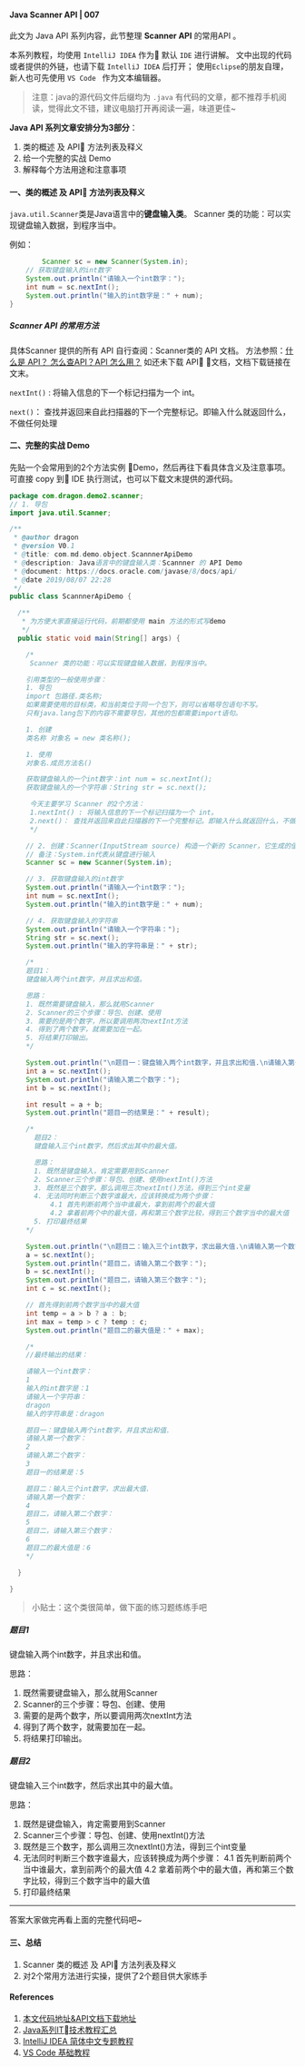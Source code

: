 #### Java Scanner API | 007

此文为 Java API 系列内容，此节整理 **Scanner  API** 的常用API 。

本系列教程，均使用 ` IntelliJ IDEA ` 作为 默认 `IDE`  进行讲解。
文中出现的代码或者提供的外链，也请下载 ` IntelliJ IDEA ` 后打开；
使用`Eclipse`的朋友自理，新人也可先使用 `VS Code ` 作为文本编辑器。


> 注意：java的源代码文件后缀均为 `.java` 
> 有代码的文章，都不推荐手机阅读，觉得此文不错，建议电脑打开再阅读一遍，味道更佳~

**Java API  系列文章安排分为3部分**：

1. 类的概述 及 API 方法列表及释义
2. 给一个完整的实战 Demo
3. 解释每个方法用途和注意事项

#### 一、类的概述 及 API 方法列表及释义

`java.util.Scanner`类是Java语言中的**键盘输入类**。
Scanner 类的功能：可以实现键盘输入数据，到程序当中。

例如：

```java
		Scanner sc = new Scanner(System.in);
    // 获取键盘输入的int数字
    System.out.println("请输入一个int数字：");
    int num = sc.nextInt();
    System.out.println("输入的int数字是：" + num);
}
```

##### Scanner API 的常用方法

具体Scanner 提供的所有 API 自行查阅：Scanner类的 API 文档。
方法参照：[什么是 API？ 怎么查API？API 怎么用？](./05.api-doc-read-tutorial.md)
如还未下载	API 文档，文档下载链接在文末。

`nextInt()` : 将输入信息的下一个标记扫描为一个 int。

`next()`： 查找并返回来自此扫描器的下一个完整标记。即输入什么就返回什么，不做任何处理

#### 二、完整的实战 Demo

先贴一个会常用到的2个方法实例 Demo，然后再往下看具体含义及注意事项。
可直接 copy 到 IDE 执行测试，也可以下载文末提供的源代码。

```java
package com.dragon.demo2.scanner;
// 1. 导包
import java.util.Scanner;

/**
 * @author dragon
 * @version V0.1
 * @title: com.md.demo.object.ScannnerApiDemo
 * @description: Java语言中的键盘输入类：Scannner 的 API Demo
 * @document: https://docs.oracle.com/javase/8/docs/api/
 * @date 2019/08/07 22:28
 */
public class ScannnerApiDemo {

  /**
   * 为方便大家直接运行代码，前期都使用 main 方法的形式写demo
   */
  public static void main(String[] args) {

    /*
     Scanner 类的功能：可以实现键盘输入数据，到程序当中。

    引用类型的一般使用步骤：
    1. 导包
    import 包路径.类名称;
    如果需要使用的目标类，和当前类位于同一个包下，则可以省略导包语句不写。
    只有java.lang包下的内容不需要导包，其他的包都需要import语句。

    1. 创建
    类名称 对象名 = new 类名称();

    1. 使用
    对象名.成员方法名()

    获取键盘输入的一个int数字：int num = sc.nextInt();
    获取键盘输入的一个字符串：String str = sc.next();

     今天主要学习 Scanner 的2个方法：
     1.nextInt() : 将输入信息的下一个标记扫描为一个 int。
     2.next()： 查找并返回来自此扫描器的下一个完整标记。即输入什么就返回什么，不做任何处理
     */

    // 2. 创建：Scanner(InputStream source) 构造一个新的 Scanner，它生成的值是从指定的输入流扫描的。
    // 备注：System.in代表从键盘进行输入
    Scanner sc = new Scanner(System.in);

    // 3. 获取键盘输入的int数字
    System.out.println("请输入一个int数字：");
    int num = sc.nextInt();
    System.out.println("输入的int数字是：" + num);

    // 4. 获取键盘输入的字符串
    System.out.println("请输入一个字符串：");
    String str = sc.next();
    System.out.println("输入的字符串是：" + str);

    /*
    题目1：
    键盘输入两个int数字，并且求出和值。

    思路：
    1. 既然需要键盘输入，那么就用Scanner
    2. Scanner的三个步骤：导包、创建、使用
    3. 需要的是两个数字，所以要调用两次nextInt方法
    4. 得到了两个数字，就需要加在一起。
    5. 将结果打印输出。
    */

    System.out.println("\n题目一：键盘输入两个int数字，并且求出和值.\n请输入第一个数字：");
    int a = sc.nextInt();
    System.out.println("请输入第二个数字：");
    int b = sc.nextInt();

    int result = a + b;
    System.out.println("题目一的结果是：" + result);

    /*
      题目2：
      键盘输入三个int数字，然后求出其中的最大值。

      思路：
      1. 既然是键盘输入，肯定需要用到Scanner
      2. Scanner三个步骤：导包、创建、使用nextInt()方法
      3. 既然是三个数字，那么调用三次nextInt()方法，得到三个int变量
      4. 无法同时判断三个数字谁最大，应该转换成为两个步骤：
          4.1 首先判断前两个当中谁最大，拿到前两个的最大值
          4.2 拿着前两个中的最大值，再和第三个数字比较，得到三个数字当中的最大值
      5. 打印最终结果
    */

    System.out.println("\n题目二：输入三个int数字，求出最大值.\n请输入第一个数字：");
    a = sc.nextInt();
    System.out.println("题目二，请输入第二个数字：");
    b = sc.nextInt();
    System.out.println("题目二，请输入第三个数字：");
    int c = sc.nextInt();

    // 首先得到前两个数字当中的最大值
    int temp = a > b ? a : b;
    int max = temp > c ? temp : c;
    System.out.println("题目二的最大值是：" + max);

    /*
    //最终输出的结果：

    请输入一个int数字：
    1
    输入的int数字是：1
    请输入一个字符串：
    dragon
    输入的字符串是：dragon

    题目一：键盘输入两个int数字，并且求出和值.
    请输入第一个数字：
    2
    请输入第二个数字：
    3
    题目一的结果是：5

    题目二：输入三个int数字，求出最大值.
    请输入第一个数字：
    4
    题目二，请输入第二个数字：
    5
    题目二，请输入第三个数字：
    6
    题目二的最大值是：6
    */

  }

}
```

> 小贴士：这个类很简单，做下面的练习题练练手吧

##### 题目1

键盘输入两个int数字，并且求出和值。

思路：
1. 既然需要键盘输入，那么就用Scanner
2. Scanner的三个步骤：导包、创建、使用
3. 需要的是两个数字，所以要调用两次nextInt方法
4. 得到了两个数字，就需要加在一起。
5. 将结果打印输出。

##### 题目2

键盘输入三个int数字，然后求出其中的最大值。

思路：
1. 既然是键盘输入，肯定需要用到Scanner
2. Scanner三个步骤：导包、创建、使用nextInt()方法
3. 既然是三个数字，那么调用三次nextInt()方法，得到三个int变量
4. 无法同时判断三个数字谁最大，应该转换成为两个步骤：
	4.1 首先判断前两个当中谁最大，拿到前两个的最大值
	4.2 拿着前两个中的最大值，再和第三个数字比较，得到三个数字当中的最大值
5. 打印最终结果

---

答案大家做完再看上面的完整代码吧~


#### 三、总结

1. Scanner 类的概述 及 API 方法列表及释义
2. 对2个常用方法进行实操，提供了2个题目供大家练手

#### References

1. [本文代码地址&API文档下载地址](https://github.com/mr-dragon/java-basic-demo)
2. [Java系列IT技术教程汇总](http://mp.weixin.qq.com/mp/homepage?__biz=MzAwMTE2MzA1Mg==&hid=3)
3. [IntelliJ IDEA 简体中文专题教程](https://github.com/judasn/IntelliJ-IDEA-Tutorial)
4. [VS Code 基础教程](https://mp.weixin.qq.com/s/E2uhf2a6TAPHTxltkq-9hw)
